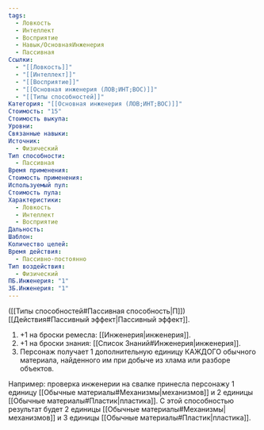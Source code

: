 ```yaml
---
tags:
  - Ловкость
  - Интеллект
  - Восприятие
  - Навык/ОсновнаяИнженерия
  - Пассивная
Ссылки:
  - "[[Ловкость]]"
  - "[[Интеллект]]"
  - "[[Восприятие]]"
  - "[[Основная инженерия (ЛОВ;ИНТ;ВОС)]]"
  - "[[Типы способностей]]"
Категория: "[[Основная инженерия (ЛОВ;ИНТ;ВОС)]]"
Стоимость: "15"
Стоимость выкупа:
Уровни:
Связанные навыки:
Источник:
  - Физический
Тип способности:
  - Пассивная
Время применения:
Стоимость применения:
Используемый пул:
Стоимость пула:
Характеристики:
  - Ловкость
  - Интеллект
  - Восприятие
Дальность:
Шаблон:
Количество целей:
Время действия:
  - Пассивно-постоянно
Тип воздействия:
  - Физический
ПБ.Инженерия: "1"
ЗБ.Инженерия: "1"
---
```

([[Типы способностей#Пассивная способность|П]]) [[Действия#Пассивный эффект|Пассивный эффект]]. 

1. +1 на броски ремесла: [[Инженерия|инженерия]].
2. +1 на броски знания: [[Список Знаний#Инженерия|инженерия]].
3. Персонаж получает 1 дополнительную единицу КАЖДОГО обычного материала, найденного им при добыче из хлама или разборе объектов. 

Например: проверка инженерии на свалке принесла персонажу 1 единицу [[Обычные материалы#Механизмы|механизмов]] и 2 единицы [[Обычные материалы#Пластик|пластика]]. С этой способностью результат будет 2 единицы  [[Обычные материалы#Механизмы|механизмов]] и 3 единицы [[Обычные материалы#Пластик|пластика]].